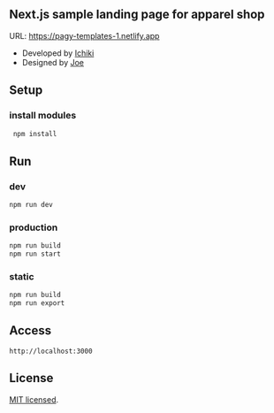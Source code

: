## Next.js sample landing page for apparel shop
URL: https://pagy-templates-1.netlify.app  

- Developed by [Ichiki](https://github.com/ichiki1023)
- Designed by [Joe]()

## Setup

### install modules
```bash
 npm install
```

## Run
### dev
```bash
npm run dev
```

### production
```bash
npm run build
npm run start
```

### static
```bash
npm run build
npm run export
```

## Access
```
http://localhost:3000
```

## License
[MIT licensed](./LICENSE).
